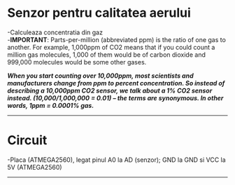 # Senzor pentru calitatea aerului

-Calculeaza concentratia din gaz  
-**IMPORTANT**: Parts-per-million (abbreviated ppm) is the ratio of one gas to another. For example, 1,000ppm of CO2 means that if you could count a million gas molecules, 1,000 of them would be of carbon dioxide and 999,000 molecules would be some other gases.

***When you start counting over 10,000ppm, most scientists and manufacturers change from ppm to percent concentration. So instead of describing a 10,000ppm CO2 sensor, we talk about a 1% CO2 sensor instead. (10,000/1,000,000 = 0.01) – the terms are synonymous. In other words, 1ppm = 0.0001% gas.***
***
# Circuit

-Placa (ATMEGA2560), legat pinul A0 la AD (senzor); GND la GND si VCC la 5V (ATMEGA2560)   
***
